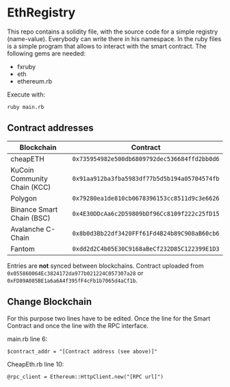 # EthRegistry
This repo contains a solidity file, with the source code for a simple registry (name-value). Everybody can write there in his namespace.
In the ruby files is a simple program that allows to interact with the smart contract.
The following gems are needed:
- fxruby
- eth
- ethereum.rb

Execute with:
```
ruby main.rb
```

## Contract addresses
| Blockchain                   | Contract                                         |
|------------------------------|--------------------------------------------------|
| cheapETH                     | ```0x735954982e500db6809792dec536684ffd2bb0d6``` |
| KuCoin Community Chain (KCC) | ```0x91aa912ba3fba5983df77b5d5b194a05704574fb``` |
| Polygon                      | ```0x79280ea1de810cb0678396153cc8511d9c3e6626``` |
| Binance Smart Chain (BSC)    | ```0x4E30DDcAa6c2D59809bDf96Cc8109f222c25fD15``` |
| Avalanche C-Chain            | ```0x8b0d3Bb22df3420FFf61Fd4B24b89C908aB60cb6``` |
| Fantom                       | ```0xdd2d2C4b05E30C9168aBeCf232D85C122399E1D3``` |

Entries are **not** synced between blockchains.
Contract uploaded from ```0x055860064Ec3824172da977b021224C057307a28``` or ```0xFD89A085BE1a6a6A4f395fF4cFb1b7065d4aCf1b```.

## Change Blockchain
For this purpose two lines have to be edited. Once the line for the Smart Contract and once the line with the RPC interface.

main.rb line 6:
```
$contract_addr = "[Contract address (see above)]"
```

CheapEth.rb line 10:
```
@rpc_client = Ethereum::HttpClient.new("[RPC url]")
```

